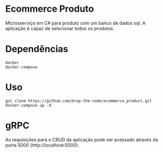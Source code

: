 # Ecommerce Produto
Microsserviço em C# para produto com um banco de dados sql. A aplicação é capaz de selecionar todos os produtos.

# Dependências
```
docker
docker-compose
```

# Uso
```
git clone https://github.com/drop-the-code/ecommerce_product.git
docker-compose up -d
```

# gRPC
As requisições para o CRUD da aplicação pode ser acessado através da porta 5000 (http://localhost:5000).

